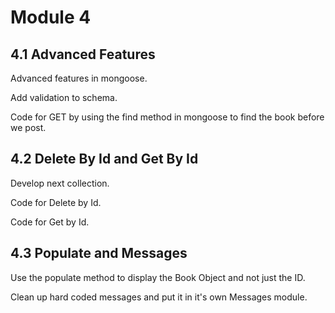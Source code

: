 # Module 4

## 4.1 Advanced Features

Advanced features in mongoose.

Add validation to schema.

Code for GET by using the find method in mongoose to find the book before we post. 

## 4.2 Delete By Id and Get By Id

Develop next collection.

Code for Delete by Id.

Code for Get by Id.

## 4.3 Populate and Messages

Use the populate method to display the Book Object and not just the ID.

Clean up hard coded messages and put it in it's own Messages module.